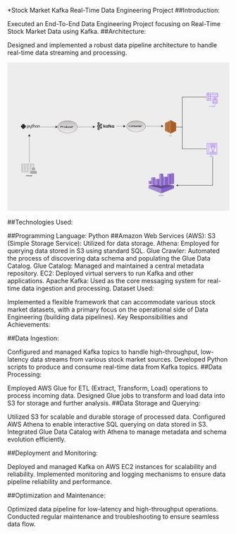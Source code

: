 *Stock Market Kafka Real-Time Data Engineering Project
##Introduction:

Executed an End-To-End Data Engineering Project focusing on Real-Time Stock Market Data using Kafka.
##Architecture:



Designed and implemented a robust data pipeline architecture to handle real-time data streaming and processing.

![Architecture Diagram](Stock.png)

##Technologies Used:

##Programming Language: Python
##Amazon Web Services (AWS):
S3 (Simple Storage Service): Utilized for data storage.
Athena: Employed for querying data stored in S3 using standard SQL.
Glue Crawler: Automated the process of discovering data schema and populating the Glue Data Catalog.
Glue Catalog: Managed and maintained a central metadata repository.
EC2: Deployed virtual servers to run Kafka and other applications.
Apache Kafka: Used as the core messaging system for real-time data ingestion and processing.
Dataset Used:

Implemented a flexible framework that can accommodate various stock market datasets, with a primary focus on the operational side of Data Engineering (building data pipelines).
Key Responsibilities and Achievements:

##Data Ingestion:

Configured and managed Kafka topics to handle high-throughput, low-latency data streams from various stock market sources.
Developed Python scripts to produce and consume real-time data from Kafka topics.
##Data Processing:

Employed AWS Glue for ETL (Extract, Transform, Load) operations to process incoming data.
Designed Glue jobs to transform and load data into S3 for storage and further analysis.
##Data Storage and Querying:

Utilized S3 for scalable and durable storage of processed data.
Configured AWS Athena to enable interactive SQL querying on data stored in S3.
Integrated Glue Data Catalog with Athena to manage metadata and schema evolution efficiently.

##Deployment and Monitoring:

Deployed and managed Kafka on AWS EC2 instances for scalability and reliability.
Implemented monitoring and logging mechanisms to ensure data pipeline reliability and performance.

##Optimization and Maintenance:

Optimized data pipeline for low-latency and high-throughput operations.
Conducted regular maintenance and troubleshooting to ensure seamless data flow.
